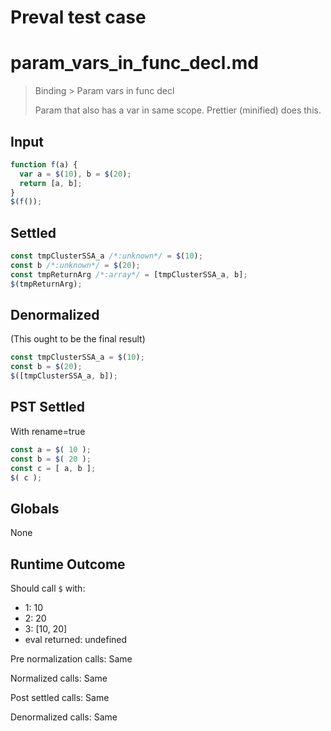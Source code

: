 # Preval test case

# param_vars_in_func_decl.md

> Binding > Param vars in func decl
>
> Param that also has a var in same scope. Prettier (minified) does this.

## Input

`````js filename=intro
function f(a) {
  var a = $(10), b = $(20);
  return [a, b];
}
$(f());
`````


## Settled


`````js filename=intro
const tmpClusterSSA_a /*:unknown*/ = $(10);
const b /*:unknown*/ = $(20);
const tmpReturnArg /*:array*/ = [tmpClusterSSA_a, b];
$(tmpReturnArg);
`````


## Denormalized
(This ought to be the final result)

`````js filename=intro
const tmpClusterSSA_a = $(10);
const b = $(20);
$([tmpClusterSSA_a, b]);
`````


## PST Settled
With rename=true

`````js filename=intro
const a = $( 10 );
const b = $( 20 );
const c = [ a, b ];
$( c );
`````


## Globals


None


## Runtime Outcome


Should call `$` with:
 - 1: 10
 - 2: 20
 - 3: [10, 20]
 - eval returned: undefined

Pre normalization calls: Same

Normalized calls: Same

Post settled calls: Same

Denormalized calls: Same
